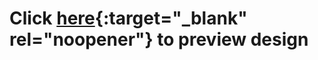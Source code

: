 # Click [here](https://clinique-dashboard-design.netlify.app/){:target="_blank" rel="noopener"} to preview design 
